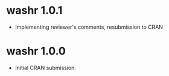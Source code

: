 # washr 1.0.1

- Implementing reviewer's comments, resubmission to CRAN

# washr 1.0.0

-   Initial CRAN submission.
